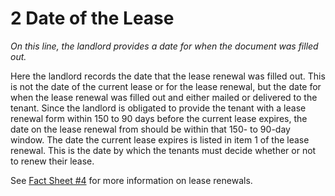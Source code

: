 # 2 Date of the Lease
_On this line, the landlord provides a date for when the document was filled out._

Here the landlord records the date that the lease renewal was filled out. This is not the date of the current lease or for the lease renewal, but the date for when the lease renewal was filled out and either mailed or delivered to the tenant.  Since the landlord is obligated to provide the tenant with a lease renewal form within 150 to 90 days before the current lease expires, the date on the lease renewal from should be within that 150- to 90-day window. The date the current lease expires is listed in item 1 of the lease renewal. This is the date by which the tenants must decide whether or not to renew their lease.

See [Fact Sheet #4](http://www.nyshcr.org/Rent/FactSheets/orafac4.pdf) for more information on lease renewals.
